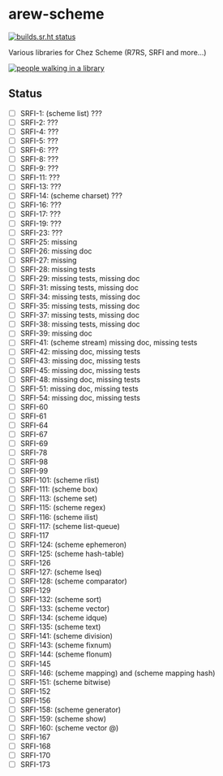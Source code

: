# arew-scheme

[![builds.sr.ht status](https://builds.sr.ht/~amz3/arew-scheme/.build.yml.svg)](https://builds.sr.ht/~amz3/arew-scheme/.build.yml?)

Various libraries for Chez Scheme (R7RS, SRFI and more...)

[![people walking in a library](https://raw.githubusercontent.com/amirouche/arew-scheme/master/gabriel-sollmann-Y7d265_7i08-unsplash.jpg)](https://github.com/amirouche/arew-scheme)


## Status

- [ ] SRFI-1: (scheme list) ???
- [ ] SRFI-2: ???
- [ ] SRFI-4: ???
- [ ] SRFI-5: ???
- [ ] SRFI-6: ???
- [ ] SRFI-8: ???
- [ ] SRFI-9: ???
- [ ] SRFI-11: ???
- [ ] SRFI-13: ???
- [ ] SRFI-14: (scheme charset) ???
- [ ] SRFI-16: ???
- [ ] SRFI-17: ???
- [ ] SRFI-19: ???
- [ ] SRFI-23: ???
- [ ] SRFI-25: missing
- [ ] SRFI-26: missing doc
- [ ] SRFI-27: missing
- [ ] SRFI-28: missing tests
- [ ] SRFI-29: missing tests, missing doc
- [ ] SRFI-31: missing tests, missing doc
- [ ] SRFI-34: missing tests, missing doc
- [ ] SRFI-35: missing tests, missing doc
- [ ] SRFI-37: missing tests, missing doc
- [ ] SRFI-38: missing tests, missing doc
- [ ] SRFI-39: missing doc
- [ ] SRFI-41: (scheme stream) missing doc, missing tests
- [ ] SRFI-42: missing doc, missing tests
- [ ] SRFI-43: missing doc, missing tests
- [ ] SRFI-45: missing doc, missing tests
- [ ] SRFI-48: missing doc, missing tests
- [ ] SRFI-51: missing doc, missing tests
- [ ] SRFI-54: missing doc, missing tests
- [ ] SRFI-60
- [ ] SRFI-61
- [ ] SRFI-64
- [ ] SRFI-67
- [ ] SRFI-69
- [ ] SRFI-78
- [ ] SRFI-98
- [ ] SRFI-99
- [ ] SRFI-101: (scheme rlist)
- [ ] SRFI-111: (scheme box)
- [ ] SRFI-113: (scheme set)
- [ ] SRFI-115: (scheme regex)
- [ ] SRFI-116: (scheme ilist)
- [ ] SRFI-117: (scheme list-queue)
- [ ] SRFI-117
- [ ] SRFI-124: (scheme ephemeron)
- [ ] SRFI-125: (scheme hash-table)
- [ ] SRFI-126
- [ ] SRFI-127: (scheme lseq)
- [ ] SRFI-128: (scheme comparator)
- [ ] SRFI-129
- [ ] SRFI-132: (scheme sort)
- [ ] SRFI-133: (scheme vector)
- [ ] SRFI-134: (scheme idque)
- [ ] SRFI-135: (scheme text)
- [ ] SRFI-141: (scheme division)
- [ ] SRFI-143: (scheme fixnum)
- [ ] SRFI-144: (scheme flonum)
- [ ] SRFI-145
- [ ] SRFI-146: (scheme mapping) and (scheme mapping hash)
- [ ] SRFI-151: (scheme bitwise)
- [ ] SRFI-152
- [ ] SRFI-156
- [ ] SRFI-158: (scheme generator)
- [ ] SRFI-159: (scheme show)
- [ ] SRFI-160: (scheme vector @)
- [ ] SRFI-167
- [ ] SRFI-168
- [ ] SRFI-170
- [ ] SRFI-173
